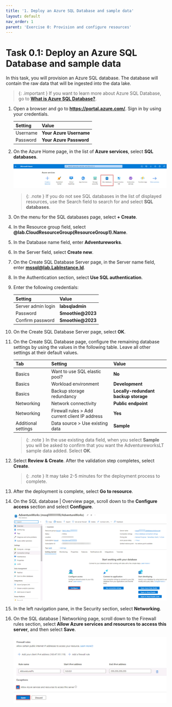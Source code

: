 ```yaml
---
title: '1. Deploy an Azure SQL Database and sample data'
layout: default
nav_order: 1
parent: 'Exercise 0: Provision and configure resources'
---
```


# Task 0.1: Deploy an Azure SQL Database and sample data


In this task, you will provision an Azure SQL database. The database will contain the raw data that will be ingested into the data lake.

>{: .important }
>If you want to learn more about Azure SQL Database, go to [**What is Azure SQL Database?**](https://learn.microsoft.com/azure/azure-sql/database/sql-database-paas-overview?view=azuresql "What is Azure SQL Database?").

1. Open a browser and go to **https://portal.azure.com/**. Sign in by using your credentials. 

    | Setting | Value |
    |:---------|:---------|
    | Username   | **Your Azure Username**   |
    | Password   | **Your Azure Password**   |

1. On the Azure Home page, in the list of **Azure services**, select **SQL databases**.

    ![sqldatabases.jpg](../media/instructions254096/sqldatabases.jpg)

    >{: .note }
    >If you do not see SQL databases in the list of displayed resources, use the Search field to search for and select **SQL databases**.

1. On the menu for the SQL databases page, select **+ Create**.

1. In the Resource group field, select **@lab.CloudResourceGroup(ResourceGroup1).Name**. 

1. In the Database name field, enter **Adventureworks**.

1. In the Server field, select **Create new**.

1. On the Create SQL Database Server page, in the Server name field, enter **mssql@lab.LabInstance.Id**.  

1. In the Authentication section, select **Use SQL authentication**.

1. Enter the following credentials:

    | Setting | Value |
    |:---------|:---------|
    | Server admin login   | **labsqladmin**   |
    | Password   | **Smoothie@2023**   | 
    | Confirm password   | **Smoothie@2023**   |

1. On the Create SQL Database Server page, select **OK**.

1. On the Create SQL Database page, configure the remaining database settings by using the values in the following table. Leave all other settings at their default values.

    | Tab | Setting | Value        |
    |:---------|:---------|:------------------------------|
    | Basics   |Want to use SQL elastic pool? | **No**    |
    | Basics   |Workload environment  | **Development**   |   
    | Basics   |Backup storage redundancy   | **Locally-redundant backup storage**   |
    | Networking | Network connectivity| **Public endpoint**|
    | Networking |Firewall rules > Add current client IP address   | **Yes**   |
    | Additional settings | Data source > Use existing data   | **Sample**   |

    >{: .note }
    >In the use existing data field, when you select **Sample** you will be asked to confirm that you want the AdventureworksLT sample data added. Select **OK**.

1. Select **Review & Create**. After the validation step completes, select **Create**.

    >{: .note }
    > It may take 2-5 minutes for the deployment process to complete.

1. After the deployment is complete, select **Go to resource**.

1. On the SQL database | Overview page, scroll down to the  **Configure access** section and select **Configure**.

    ![configure.jpg](../media/instructions254096/configure.jpg)

1. In the left navigation pane, in the Security section, select **Networking**.

1. On the SQL database | Networking page, scroll down to the Firewall rules section, select **Allow Azure services and resources to access this server**, and then select **Save**.

    ![allowfirewall.jpg](../media/instructions254096/allowfirewall.jpg) 
